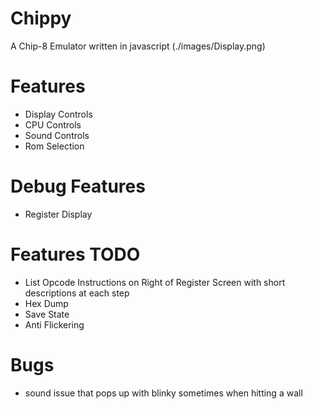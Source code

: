 # Chippy
A Chip-8 Emulator written in javascript
(./images/Display.png)

# Features
* Display Controls
* CPU Controls
* Sound Controls
* Rom Selection

# Debug Features
* Register Display

# Features TODO
* List Opcode Instructions on Right of Register Screen with short descriptions at each step
* Hex Dump
* Save State
* Anti Flickering

# Bugs
* sound issue that pops up with blinky sometimes when hitting a wall
